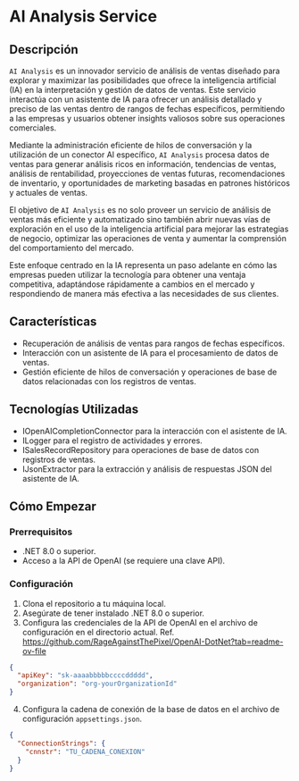# AI Analysis Service

## Descripción

`AI Analysis` es un innovador servicio de análisis de ventas diseñado para explorar y maximizar las posibilidades que ofrece la inteligencia artificial (IA) en la interpretación y gestión de datos de ventas. Este servicio interactúa con un asistente de IA para ofrecer un análisis detallado y preciso de las ventas dentro de rangos de fechas específicos, permitiendo a las empresas y usuarios obtener insights valiosos sobre sus operaciones comerciales.

Mediante la administración eficiente de hilos de conversación y la utilización de un conector AI específico, `AI Analysis` procesa datos de ventas para generar análisis ricos en información, tendencias de ventas, análisis de rentabilidad, proyecciones de ventas futuras, recomendaciones de inventario, y oportunidades de marketing basadas en patrones históricos y actuales de ventas.

El objetivo de `AI Analysis` es no solo proveer un servicio de análisis de ventas más eficiente y automatizado sino también abrir nuevas vías de exploración en el uso de la inteligencia artificial para mejorar las estrategias de negocio, optimizar las operaciones de venta y aumentar la comprensión del comportamiento del mercado.

Este enfoque centrado en la IA representa un paso adelante en cómo las empresas pueden utilizar la tecnología para obtener una ventaja competitiva, adaptándose rápidamente a cambios en el mercado y respondiendo de manera más efectiva a las necesidades de sus clientes.

## Características

- Recuperación de análisis de ventas para rangos de fechas específicos.
- Interacción con un asistente de IA para el procesamiento de datos de ventas.
- Gestión eficiente de hilos de conversación y operaciones de base de datos relacionadas con los registros de ventas.

## Tecnologías Utilizadas

- IOpenAICompletionConnector para la interacción con el asistente de IA.
- ILogger para el registro de actividades y errores.
- ISalesRecordRepository para operaciones de base de datos con registros de ventas.
- IJsonExtractor para la extracción y análisis de respuestas JSON del asistente de IA.

## Cómo Empezar

### Prerrequisitos

- .NET 8.0 o superior.
- Acceso a la API de OpenAI (se requiere una clave API).

### Configuración

1. Clona el repositorio a tu máquina local.
2. Asegúrate de tener instalado .NET 8.0 o superior.
3. Configura las credenciales de la API de OpenAI en el archivo de configuración en el directorio actual. Ref. https://github.com/RageAgainstThePixel/OpenAI-DotNet?tab=readme-ov-file
```json
{
  "apiKey": "sk-aaaabbbbbccccddddd",
  "organization": "org-yourOrganizationId" 
}
```
4. Configura la cadena de conexión de la base de datos en el archivo de configuración `appsettings.json`.
```json
{
  "ConnectionStrings": {
    "cnnstr": "TU_CADENA_CONEXION"
  }
}
```